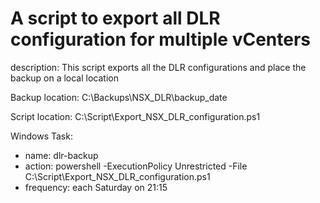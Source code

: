 # A script to export all DLR configuration for multiple vCenters

description: This script exports all the DLR configurations and place the backup on a local location

Backup location: C:\Backups\NSX_DLR\backup_date

Script location: C:\Script\Export_NSX_DLR_configuration.ps1

Windows Task:
* name: dlr-backup
* action: powershell -ExecutionPolicy Unrestricted -File C:\Script\Export_NSX_DLR_configuration.ps1
* frequency: each Saturday on 21:15
